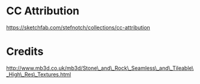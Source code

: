 # CC Attribution

https://sketchfab.com/stefnotch/collections/cc-attribution



# Credits

http://www.mb3d.co.uk/mb3d/Stone\_and\_Rock\_Seamless\_and\_Tileable\_High\_Res\_Textures.html

